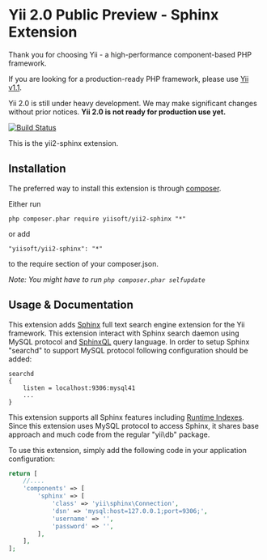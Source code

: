 Yii 2.0 Public Preview - Sphinx Extension
=========================================

Thank you for choosing Yii - a high-performance component-based PHP framework.

If you are looking for a production-ready PHP framework, please use
[Yii v1.1](https://github.com/yiisoft/yii).

Yii 2.0 is still under heavy development. We may make significant changes
without prior notices. **Yii 2.0 is not ready for production use yet.**

[![Build Status](https://secure.travis-ci.org/yiisoft/yii2.png)](http://travis-ci.org/yiisoft/yii2)

This is the yii2-sphinx extension.


Installation
------------

The preferred way to install this extension is through [composer](http://getcomposer.org/download/).

Either run
```
php composer.phar require yiisoft/yii2-sphinx "*"
```

or add
```
"yiisoft/yii2-sphinx": "*"
```
to the require section of your composer.json.


*Note: You might have to run `php composer.phar selfupdate`*


Usage & Documentation
---------------------

This extension adds [Sphinx](http://sphinxsearch.com/docs) full text search engine extension for the Yii framework.
This extension interact with Sphinx search daemon using MySQL protocol and [SphinxQL](http://sphinxsearch.com/docs/current.html#sphinxql) query language.
In order to setup Sphinx "searchd" to support MySQL protocol following configuration should be added:
```
searchd
{
	listen = localhost:9306:mysql41
	...
}
```

This extension supports all Sphinx features including [Runtime Indexes](http://sphinxsearch.com/docs/current.html#rt-indexes).
Since this extension uses MySQL protocol to access Sphinx, it shares base approach and much code from the
regular "yii\db" package.

To use this extension, simply add the following code in your application configuration:

```php
return [
	//....
	'components' => [
		'sphinx' => [
			'class' => 'yii\sphinx\Connection',
			'dsn' => 'mysql:host=127.0.0.1;port=9306;',
			'username' => '',
			'password' => '',
		],
	],
];
```
